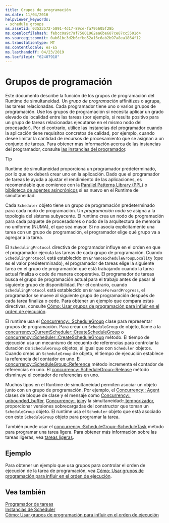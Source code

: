 ```yaml
---
title: Grupos de programación
ms.date: 11/04/2016
helpviewer_keywords:
- schedule groups
ms.assetid: 03523572-5891-4d17-89ce-fa795605f28b
ms.openlocfilehash: febcc0a9c7af75801962ea6be687ce87cc5501d4
ms.sourcegitcommit: 0ab61bc3d2b6cfbd52a16c6ab2b97a8ea1864f12
ms.translationtype: MT
ms.contentlocale: es-ES
ms.lasthandoff: 04/23/2019
ms.locfileid: "62407918"
---
```

# <a name="schedule-groups"></a>Grupos de programación

Este documento describe la función de los grupos de programación del Runtime de simultaneidad. Un *grupo de programación* affinitizes o agrupa, las tareas relacionadas. Cada programador tiene uno o varios grupos de programación. Use los grupos de programación si necesita aplicar un grado elevado de localidad entre las tareas (por ejemplo, si resulta positivo para un grupo de tareas relacionadas ejecutarse en el mismo nodo del procesador). Por el contrario, utilice las instancias del programador cuando la aplicación tiene requisitos concretos de calidad, por ejemplo, cuando desee limitar la cantidad de recursos de procesamiento que se asignan a un conjunto de tareas. Para obtener más información acerca de las instancias del programador, consulte [las instancias del programador](../../parallel/concrt/scheduler-instances.md).

> [!TIP]
>  Runtime de simultaneidad proporciona un programador predeterminado, por lo que no deberá crear uno en la aplicación. Dado que el programador de tareas le ayuda a ajustar el rendimiento de las aplicaciones, es recomendable que comience con la [Parallel Patterns Library (PPL)](../../parallel/concrt/parallel-patterns-library-ppl.md) o [biblioteca de agentes asincrónicos](../../parallel/concrt/asynchronous-agents-library.md) si es nuevo en el Runtime de simultaneidad.

Cada `Scheduler` objeto tiene un grupo de programación predeterminado para cada nodo de programación. Un *programación nodo* se asigna a la topología del sistema subyacente. El runtime crea un nodo de programación para cada paquete de procesadores o nodo de la arquitectura de memoria no uniforme (NUMA), el que sea mayor. Si no asocia explícitamente una tarea con un grupo de programación, el programador elige qué grupo va a agregar a la tarea.

El `SchedulingProtocol` directiva de programador influye en el orden en que el programador ejecuta las tareas de cada grupo de programación. Cuando `SchedulingProtocol` está establecido en `EnhanceScheduleGroupLocality` (que es el valor predeterminado), el programador de tareas elige la siguiente tarea en el grupo de programación que está trabajando cuando la tarea actual finaliza o cede de manera cooperativa. El programador de tareas busca el grupo de programación actual para el trabajo antes de pasar al siguiente grupo de disponibilidad. Por el contrario, cuando `SchedulingProtocol` está establecido en `EnhanceForwardProgress`, el programador se mueve al siguiente grupo de programación después de cada tarea finaliza o cede. Para obtener un ejemplo que compara estas directivas, consulte [Cómo: Usar grupos de programación para influir en el orden de ejecución](../../parallel/concrt/how-to-use-schedule-groups-to-influence-order-of-execution.md).

El runtime usa el [Concurrency:: ScheduleGroup](../../parallel/concrt/reference/schedulegroup-class.md) clase para representar grupos de programación. Para crear un `ScheduleGroup` de objeto, llame a la [concurrency::CurrentScheduler::CreateScheduleGroup](reference/currentscheduler-class.md#createschedulegroup) o [concurrency::Scheduler::CreateScheduleGroup](reference/scheduler-class.md#createschedulegroup) método. El tiempo de ejecución usa un mecanismo de recuento de referencias para controlar la duración de `ScheduleGroup` objetos, al igual que con `Scheduler` objetos. Cuando creas un `ScheduleGroup` de objeto, el tiempo de ejecución establece la referencia del contador en uno. El [concurrency::ScheduleGroup::Reference](reference/schedulegroup-class.md#reference) método incrementa el contador de referencias en uno. El [concurrency::ScheduleGroup::Release](reference/schedulegroup-class.md#release) método disminuye el contador de referencias en uno.

Muchos tipos en el Runtime de simultaneidad permiten asociar un objeto junto con un grupo de programación. Por ejemplo, el [Concurrency:: Agent](../../parallel/concrt/reference/agent-class.md) clases de bloque de clase y el mensaje como [Concurrency:: unbounded_buffer](reference/unbounded-buffer-class.md), [Concurrency:: join](../../parallel/concrt/reference/join-class.md)y la simultaneidad::[ temporizador](reference/timer-class.md), proporcionar versiones sobrecargadas del constructor que toman un `ScheduleGroup` objeto. El runtime usa el `Scheduler` objeto que está asociado con este `ScheduleGroup` objeto para programar la tarea.

También puede usar el [concurrency::ScheduleGroup::ScheduleTask](reference/schedulegroup-class.md#scheduletask) método para programar una tarea ligera. Para obtener más información sobre las tareas ligeras, vea [tareas ligeras](../../parallel/concrt/lightweight-tasks.md).

## <a name="example"></a>Ejemplo

Para obtener un ejemplo que usa grupos para controlar el orden de ejecución de la tarea de programación, vea [Cómo: Usar grupos de programación para influir en el orden de ejecución](../../parallel/concrt/how-to-use-schedule-groups-to-influence-order-of-execution.md).

## <a name="see-also"></a>Vea también

[Programador de tareas](../../parallel/concrt/task-scheduler-concurrency-runtime.md)<br/>
[Instancias de Scheduler](../../parallel/concrt/scheduler-instances.md)<br/>
[Cómo: Usar grupos de programación para influir en el orden de ejecución](../../parallel/concrt/how-to-use-schedule-groups-to-influence-order-of-execution.md)
